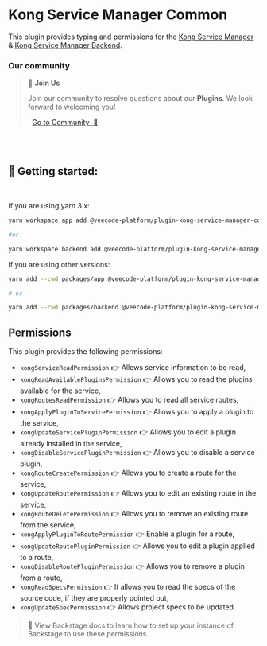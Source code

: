 # Kong Service Manager Common 

This plugin provides typing and permissions for the  [Kong Service Manager](https://platform.vee.codes/plugin/kong-service-manager/)  & [Kong Service Manager Backend](https://github.com/veecode-platform/platform-backstage-plugins/blob/master/plugins/kong-service-manager-backend/README.md).


### Our community

> 💬  **Join Us**
>
> Join our community to resolve questions about our **Plugins**. We look forward to welcoming you! <br>
>
>    [Go to Community  🚀](https://github.com/orgs/veecode-platform/discussions)

<br><br>

## 🚀 Getting started: 

<br>

If you are using yarn 3.x:

```bash
yarn workspace app add @veecode-platform/plugin-kong-service-manager-common

#or

yarn workspace backend add @veecode-platform/plugin-kong-service-manager-common
```

If you are using other versions:

```bash
yarn add --cwd packages/app @veecode-platform/plugin-kong-service-manager-common

# or

yarn add --cwd packages/backend @veecode-platform/plugin-kong-service-manager-common

```

## Permissions

This plugin provides the following permissions:

- `kongServiceReadPermission` 👉 Allows service information to be read,
- `kongReadAvailablePluginsPermission` 👉 Allows you to read the plugins available for the service,
- `kongRoutesReadPermission` 👉 Allows you to read all service routes,
- `kongApplyPluginToServicePermission` 👉 Allows you to apply a plugin to the service,
- `kongUpdateServicePluginPermission` 👉 Allows you to edit a plugin already installed in the service,
- `kongDisableServicePluginPermission` 👉 Allows you to disable a service plugin,
- `kongRouteCreatePermission` 👉 Allows you to create a route for the service,
- `kongUpdateRoutePermission` 👉 Allows you to edit an existing route in the service,
- `kongRouteDeletePermission` 👉 Allows you to remove an existing route from the service,
- `kongApplyPluginToRoutePermission` 👉 Enable a plugin for a route,
- `kongUpdateRoutePluginPermission` 👉 Allows you to edit a plugin applied to a route,
- `kongDisableRoutePluginPermission` 👉 Allows you to remove a plugin from a route,
- `kongReadSpecsPermission` 👉 It allows you to read the specs of the source code, if they are properly pointed out,
- `kongUpdateSpecPermission` 👉 Allows project specs to be updated.


> 🚨 View Backstage docs to learn how to set up your instance of Backstage to use these permissions.